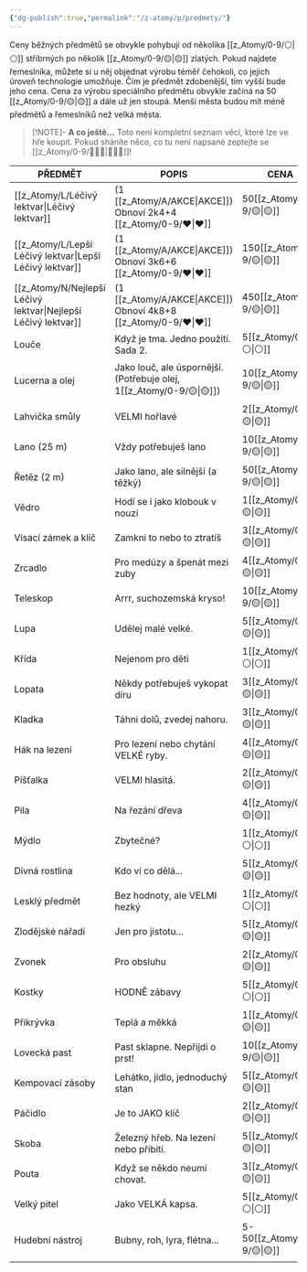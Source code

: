 ```yaml
---
{"dg-publish":true,"permalink":"/z-atomy/p/predmety/"}
---
```


Ceny běžných předmětů se obvykle pohybují od několika [[z_Atomy/0-9/⚪\|⚪]] stříbrných po několik [[z_Atomy/0-9/🟡\|🟡]] zlatých. Pokud najdete řemeslníka, můžete si u něj objednat výrobu téměř čehokoli, co jejich úroveň technologie umožňuje. Čím je předmět zdobenější, tím vyšší bude jeho cena. Cena za výrobu speciálního předmětu obvykle začíná na 50 [[z_Atomy/0-9/🟡\|🟡]] a dále už jen stoupá. Menší města budou mít méně předmětů a řemeslníků než velká města.

> [!NOTE]- **A co ještě...**
> Toto není kompletní seznam věcí, které lze ve hře koupit. Pokud sháníte něco, co tu není napsané zeptejte se [[z_Atomy/0-9/🧙🏼‍♂️\|🧙🏼‍♂️]]!

| PŘEDMĚT                     | POPIS                                                | CENA       |
| --------------------------- | ---------------------------------------------------- | ---------- |
| [[z_Atomy/L/Léčivý lektvar\|Léčivý lektvar]]          | (1 [[z_Atomy/A/AKCE\|AKCE]]) Obnoví 2k4+4 [[z_Atomy/0-9/❤\|❤]]                      | 50[[z_Atomy/0-9/🟡\|🟡]]   |
| [[z_Atomy/L/Lepší Léčivý lektvar\|Lepší Léčivý lektvar]]    | (1 [[z_Atomy/A/AKCE\|AKCE]]) Obnoví 3k6+6 [[z_Atomy/0-9/❤\|❤]]                      | 150[[z_Atomy/0-9/🟡\|🟡]]  |
| [[z_Atomy/N/Nejlepší Léčivý lektvar\|Nejlepší Léčivý lektvar]] | (1 [[z_Atomy/A/AKCE\|AKCE]]) Obnoví 4k8+8 [[z_Atomy/0-9/❤\|❤]]                      | 450[[z_Atomy/0-9/🟡\|🟡]]  |
| Louče                       | Když je tma. Jedno použití. Sada 2.                  | 5[[z_Atomy/0-9/⚪\|⚪]]     |
| Lucerna a olej              | Jako louč, ale úspornější. (Potřebuje olej, 1[[z_Atomy/0-9/🟡\|🟡]]) | 10[[z_Atomy/0-9/🟡\|🟡]]   |
| Lahvička smůly              | VELMI hořlavé                                        | 2[[z_Atomy/0-9/🟡\|🟡]]    |
| Lano (25 m)                 | Vždy potřebuješ lano                                 | 10[[z_Atomy/0-9/🟡\|🟡]]   |
| Řetěz (2 m)                 | Jako lano, ale silnější (a těžký)                    | 50[[z_Atomy/0-9/🟡\|🟡]]   |
| Vědro                       | Hodí se i jako klobouk v nouzi                       | 1[[z_Atomy/0-9/🟡\|🟡]]    |
| Visací zámek a klíč         | Zamkni to nebo to ztratíš                            | 3[[z_Atomy/0-9/🟡\|🟡]]    |
| Zrcadlo                     | Pro medúzy a špenát mezi zuby                        | 4[[z_Atomy/0-9/🟡\|🟡]]    |
| Teleskop                    | Arrr, suchozemská kryso!                             | 10[[z_Atomy/0-9/🟡\|🟡]]   |
| Lupa                        | Udělej malé velké.                                   | 5[[z_Atomy/0-9/🟡\|🟡]]    |
| Křída                       | Nejenom pro děti                                     | 1[[z_Atomy/0-9/⚪\|⚪]]     |
| Lopata                      | Někdy potřebuješ vykopat díru                        | 3[[z_Atomy/0-9/🟡\|🟡]]    |
| Kladka                      | Táhni dolů, zvedej nahoru.                           | 3[[z_Atomy/0-9/🟡\|🟡]]    |
| Hák na lezení               | Pro lezení nebo chytání VELKÉ ryby.                  | 4[[z_Atomy/0-9/🟡\|🟡]]    |
| Píšťalka                    | VELMI hlasitá.                                       | 2[[z_Atomy/0-9/🟡\|🟡]]    |
| Pila                        | Na řezání dřeva                                      | 4[[z_Atomy/0-9/🟡\|🟡]]    |
| Mýdlo                       | Zbytečné?                                            | 1[[z_Atomy/0-9/⚪\|⚪]]     |
| Divná rostlina              | Kdo ví co dělá...                                    | 5[[z_Atomy/0-9/🟡\|🟡]]    |
| Lesklý předmět              | Bez hodnoty, ale VELMI hezký                         | 1[[z_Atomy/0-9/⚪\|⚪]]     |
| Zlodějské nářadí            | Jen pro jistotu...                                   | 5[[z_Atomy/0-9/🟡\|🟡]]    |
| Zvonek                      | Pro obsluhu                                          | 2[[z_Atomy/0-9/🟡\|🟡]]    |
| Kostky                      | HODNĚ zábavy                                         | 5[[z_Atomy/0-9/⚪\|⚪]]     |
| Přikrývka                   | Teplá a měkká                                        | 1[[z_Atomy/0-9/🟡\|🟡]]    |
| Lovecká past                | Past sklapne. Nepřijdi o prst!                       | 10[[z_Atomy/0-9/🟡\|🟡]]   |
| Kempovací zásoby            | Lehátko, jídlo, jednoduchý stan                      | 5[[z_Atomy/0-9/🟡\|🟡]]    |
| Páčidlo                     | Je to JAKO klíč                                      | 2[[z_Atomy/0-9/🟡\|🟡]]    |
| Skoba                       | Železný hřeb. Na lezení nebo přibití.                | 5[[z_Atomy/0-9/🟡\|🟡]]    |
| Pouta                       | Když se někdo neumí chovat.                          | 3[[z_Atomy/0-9/🟡\|🟡]]    |
| Velký pitel                 | Jako VELKÁ kapsa.                                    | 5[[z_Atomy/0-9/⚪\|⚪]]     |
| Hudební nástroj             | Bubny, roh, lyra, flétna...                          | 5-50[[z_Atomy/0-9/🟡\|🟡]] |
